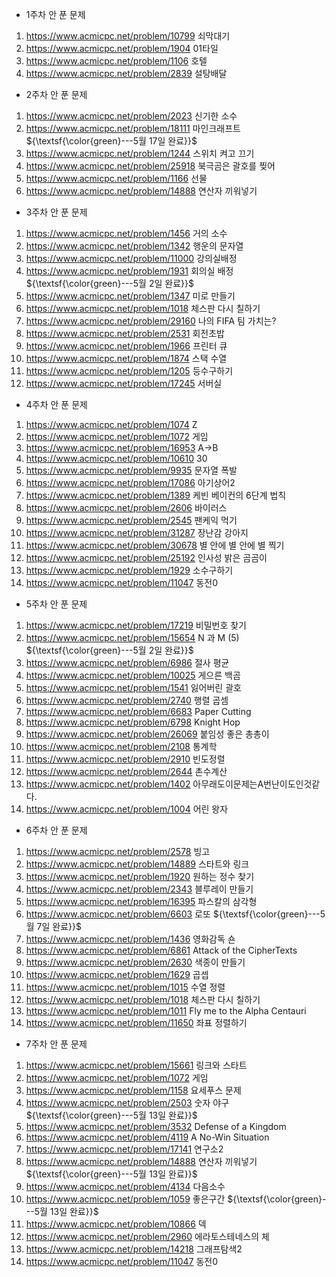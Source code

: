 - 1주차 안 푼 문제
1. https://www.acmicpc.net/problem/10799 쇠막대기
2. https://www.acmicpc.net/problem/1904 01타일
3. https://www.acmicpc.net/problem/1106 호텔
4. https://www.acmicpc.net/problem/2839 설탕배달 

- 2주차 안 푼 문제
1. https://www.acmicpc.net/problem/2023 신기한 소수
2. https://www.acmicpc.net/problem/18111 마인크래프트  ${\textsf{\color{green}---5월 17일 완료}}$
3. https://www.acmicpc.net/problem/1244 스위치 켜고 끄기 
4. https://www.acmicpc.net/problem/25918 북극곰은 괄호를 찢어
5. https://www.acmicpc.net/problem/1166 선물 
6. https://www.acmicpc.net/problem/14888 연산자 끼워넣기 

- 3주차 안 푼 문제
1. https://www.acmicpc.net/problem/1456 거의 소수 
2. https://www.acmicpc.net/problem/1342 행운의 문자열 
3. https://www.acmicpc.net/problem/11000 강의실배정
4. https://www.acmicpc.net/problem/1931 회의실 배정     ${\textsf{\color{green}---5월 2일 완료}}$
5. https://www.acmicpc.net/problem/1347 미로 만들기 
6. https://www.acmicpc.net/problem/1018 체스판 다시 칠하기 
7. https://www.acmicpc.net/problem/29160 나의 FIFA 팀 가치는? 
8. https://www.acmicpc.net/problem/2531 회전초밥 
9. https://www.acmicpc.net/problem/1966 프린터 큐 
10. https://www.acmicpc.net/problem/1874 스택 수열 
11. https://www.acmicpc.net/problem/1205 등수구하기 
12. https://www.acmicpc.net/problem/17245 서버실 

- 4주차 안 푼 문제
1. https://www.acmicpc.net/problem/1074 Z
2. https://www.acmicpc.net/problem/1072 게임
3. https://www.acmicpc.net/problem/16953 A->B
4. https://www.acmicpc.net/problem/10610 30
5. https://www.acmicpc.net/problem/9935 문자열 폭발
6. https://www.acmicpc.net/problem/17086 아기상어2
7. https://www.acmicpc.net/problem/1389 케빈 베이컨의 6단계 법칙
8. https://www.acmicpc.net/problem/2606 바이러스
9. https://www.acmicpc.net/problem/2545 팬케익 먹기
10. https://www.acmicpc.net/problem/31287 장난감 강아지
11. https://www.acmicpc.net/problem/30678 별 안에 별 안에 별 찍기
12. https://www.acmicpc.net/problem/25192 인사성 밝은 곰곰이
13. https://www.acmicpc.net/problem/1929 소수구하기
14. https://www.acmicpc.net/problem/11047 동전0

- 5주차 안 푼 문제
1. https://www.acmicpc.net/problem/17219 비밀번호 찾기
2. https://www.acmicpc.net/problem/15654 N 과 M (5)  ${\textsf{\color{green}---5월 2일 완료}}$
3. https://www.acmicpc.net/problem/6986 절사 평균
4. https://www.acmicpc.net/problem/10025 게으른 백곰
5. https://www.acmicpc.net/problem/1541 잃어버린 괄호
6. https://www.acmicpc.net/problem/2740 행렬 곱셈
7. https://www.acmicpc.net/problem/6683 Paper Cutting
8. https://www.acmicpc.net/problem/6798 Knight Hop
9. https://www.acmicpc.net/problem/26069 붙임성 좋은 총총이
10. https://www.acmicpc.net/problem/2108 통계학
11. https://www.acmicpc.net/problem/2910 빈도정렬
12. https://www.acmicpc.net/problem/2644 촌수계산
13. https://www.acmicpc.net/problem/1402 아무래도이문제는A번난이도인것같다.
14. https://www.acmicpc.net/problem/1004 어린 왕자

- 6주차 안 푼 문제
1. https://www.acmicpc.net/problem/2578 빙고
2. https://www.acmicpc.net/problem/14889 스타트와 링크
3. https://www.acmicpc.net/problem/1920 원하는 정수 찾기
4. https://www.acmicpc.net/problem/2343 블루레이 만들기
5. https://www.acmicpc.net/problem/16395 파스칼의 삼각형
6. https://www.acmicpc.net/problem/6603 로또  ${\textsf{\color{green}---5월 7일 완료}}$
7. https://www.acmicpc.net/problem/1436 영화감독 숀
8. https://www.acmicpc.net/problem/6861 Attack of the CipherTexts
9. https://www.acmicpc.net/problem/2630 색종이 만들기
10. https://www.acmicpc.net/problem/1629 곱셉
11. https://www.acmicpc.net/problem/1015 수열 정렬
12. https://www.acmicpc.net/problem/1018 체스판 다시 칠하기
13. https://www.acmicpc.net/problem/1011 Fly me to the Alpha Centauri
14. https://www.acmicpc.net/problem/11650 좌표 정렬하기

- 7주차 안 푼 문제
1. https://www.acmicpc.net/problem/15661 링크와 스타트
2. https://www.acmicpc.net/problem/1072 게임
3. https://www.acmicpc.net/problem/1158 요세푸스 문제
4. https://www.acmicpc.net/problem/2503 숫자 야구  ${\textsf{\color{green}---5월 13일 완료}}$
5. https://www.acmicpc.net/problem/3532 Defense of a Kingdom
6. https://www.acmicpc.net/problem/4119 A No-Win Situation
7. https://www.acmicpc.net/problem/17141 연구소2
8. https://www.acmicpc.net/problem/14888 연산자 끼워넣기  ${\textsf{\color{green}---5월 13일 완료}}$
9. https://www.acmicpc.net/problem/4134 다음소수
10. https://www.acmicpc.net/problem/1059 좋은구간  ${\textsf{\color{green}---5월 13일 완료}}$
11. https://www.acmicpc.net/problem/10866 덱
12. https://www.acmicpc.net/problem/2960 에라토스테네스의 체
13. https://www.acmicpc.net/problem/14218 그래프탐색2
14. https://www.acmicpc.net/problem/11047 동전0
